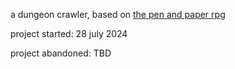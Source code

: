 a dungeon crawler, based on [the pen and paper rpg](https://blackoathgames.com/ker-nethalas-into-the-midnight-throne)

project started: 28 july 2024

project abandoned: TBD
